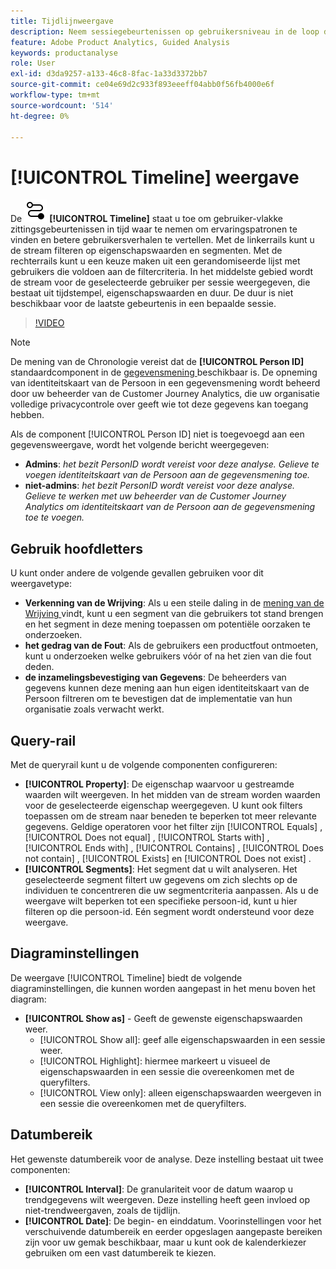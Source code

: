 ```yaml
---
title: Tijdlijnweergave
description: Neem sessiegebeurtenissen op gebruikersniveau in de loop der tijd waar om ervaringspatronen te zoeken.
feature: Adobe Product Analytics, Guided Analysis
keywords: productanalyse
role: User
exl-id: d3da9257-a133-46c8-8fac-1a33d3372bb7
source-git-commit: ce04e69d2c933f893eeeff04abb0f56fb4000e6f
workflow-type: tm+mt
source-wordcount: '514'
ht-degree: 0%

---
```


# [!UICONTROL Timeline] weergave

De ![ mening van de Chronologie ](/help/assets/icons/Timeline.svg) **[!UICONTROL Timeline]** staat u toe om gebruiker-vlakke zittingsgebeurtenissen in tijd waar te nemen om ervaringspatronen te vinden en betere gebruikersverhalen te vertellen. Met de linkerrails kunt u de stream filteren op eigenschapswaarden en segmenten. Met de rechterrails kunt u een keuze maken uit een gerandomiseerde lijst met gebruikers die voldoen aan de filtercriteria. In het middelste gebied wordt de stream voor de geselecteerde gebruiker per sessie weergegeven, die bestaat uit tijdstempel, eigenschapswaarden en duur. De duur is niet beschikbaar voor de laatste gebeurtenis in een bepaalde sessie.

>[!VIDEO](https://video.tv.adobe.com/v/3427810/?learn=on)

>[!NOTE]
>
>De mening van de Chronologie vereist dat de **[!UICONTROL Person ID]** standaardcomponent in de [ gegevensmening ](/help/data-views/component-reference.md#optional) beschikbaar is. De opneming van identiteitskaart van de Persoon in een gegevensmening wordt beheerd door uw beheerder van de Customer Journey Analytics, die uw organisatie volledige privacycontrole over geeft wie tot deze gegevens kan toegang hebben.

Als de component [!UICONTROL Person ID] niet is toegevoegd aan een gegevensweergave, wordt het volgende bericht weergegeven:

* **Admins**: *het bezit PersonID wordt vereist voor deze analyse. Gelieve te voegen identiteitskaart van de Persoon aan de gegevensmening toe.*
* **niet-admins**: *het bezit PersonID wordt vereist voor deze analyse. Gelieve te werken met uw beheerder van de Customer Journey Analytics om identiteitskaart van de Persoon aan de gegevensmening toe te voegen.*

## Gebruik hoofdletters

U kunt onder andere de volgende gevallen gebruiken voor dit weergavetype:

* **Verkenning van de Wrijving**: Als u een steile daling in de [ mening van de Wrijving ](funnel.md) vindt, kunt u een segment van die gebruikers tot stand brengen en het segment in deze mening toepassen om potentiële oorzaken te onderzoeken.
* **het gedrag van de Fout**: Als de gebruikers een productfout ontmoeten, kunt u onderzoeken welke gebruikers vóór of na het zien van die fout deden.
* **de inzamelingsbevestiging van Gegevens**: De beheerders van gegevens kunnen deze mening aan hun eigen identiteitskaart van de Persoon filtreren om te bevestigen dat de implementatie van hun organisatie zoals verwacht werkt.

## Query-rail

Met de queryrail kunt u de volgende componenten configureren:

* **[!UICONTROL Property]**: De eigenschap waarvoor u gestreamde waarden wilt weergeven. In het midden van de stream worden waarden voor de geselecteerde eigenschap weergegeven. U kunt ook filters toepassen om de stream naar beneden te beperken tot meer relevante gegevens. Geldige operatoren voor het filter zijn [!UICONTROL Equals] , [!UICONTROL Does not equal] , [!UICONTROL Starts with] , [!UICONTROL Ends with] , [!UICONTROL Contains] , [!UICONTROL Does not contain] , [!UICONTROL Exists] en [!UICONTROL Does not exist] .
* **[!UICONTROL Segments]**: Het segment dat u wilt analyseren. Het geselecteerde segment filtert uw gegevens om zich slechts op de individuen te concentreren die uw segmentcriteria aanpassen. Als u de weergave wilt beperken tot een specifieke persoon-id, kunt u hier filteren op die persoon-id. Eén segment wordt ondersteund voor deze weergave.

## Diagraminstellingen

De weergave [!UICONTROL Timeline] biedt de volgende diagraminstellingen, die kunnen worden aangepast in het menu boven het diagram:

* **[!UICONTROL Show as]** - Geeft de gewenste eigenschapswaarden weer.
   * [!UICONTROL Show all]: geef alle eigenschapswaarden in een sessie weer.
   * [!UICONTROL Highlight]: hiermee markeert u visueel de eigenschapswaarden in een sessie die overeenkomen met de queryfilters.
   * [!UICONTROL View only]: alleen eigenschapswaarden weergeven in een sessie die overeenkomen met de queryfilters.

## Datumbereik

Het gewenste datumbereik voor de analyse. Deze instelling bestaat uit twee componenten:

* **[!UICONTROL Interval]**: De granulariteit voor de datum waarop u trendgegevens wilt weergeven. Deze instelling heeft geen invloed op niet-trendweergaven, zoals de tijdlijn.
* **[!UICONTROL Date]**: De begin- en einddatum. Voorinstellingen voor het verschuivende datumbereik en eerder opgeslagen aangepaste bereiken zijn voor uw gemak beschikbaar, maar u kunt ook de kalenderkiezer gebruiken om een vast datumbereik te kiezen.
